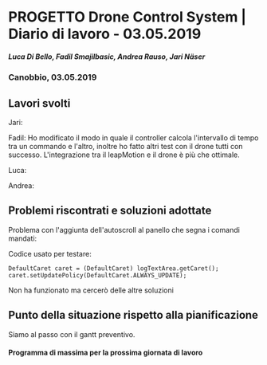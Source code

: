 # PROGETTO Drone Control System | Diario di lavoro - 03.05.2019
##### Luca Di Bello, Fadil Smajilbasic, Andrea Rauso, Jari Näser
### Canobbio, 03.05.2019

## Lavori svolti

Jari:


Fadil:
Ho modificato il modo in quale il controller calcola l'intervallo di tempo tra un commando e l'altro, inoltre ho fatto altri test con il drone tutti con successo. L'integrazione tra il leapMotion e il drone è più che ottimale.

Luca:


Andrea:



## Problemi riscontrati e soluzioni adottate

Problema con l'aggiunta dell'autoscroll al panello che segna i comandi mandati:

Codice usato per testare:

`DefaultCaret caret = (DefaultCaret) logTextArea.getCaret();
caret.setUpdatePolicy(DefaultCaret.ALWAYS_UPDATE);
`

Non ha funzionato ma cercerò delle altre soluzioni

## Punto della situazione rispetto alla pianificazione
Siamo al passo con il gantt preventivo.

#### Programma di massima per la prossima giornata di lavoro
